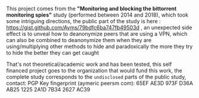 This project comes from the <b>"Monitoring and blocking the bittorrent monitoring spies"</b> study (performed between 2014 and 2018), which took some intriguing directions, the public part of the study is here :
https://gist.github.com/Ayms/79bdfc6ba747fb49503d , an unexpected side effect is to unveal how to deanonymize peers that are using a VPN, which can also be combined to deanonymize them when they are using/multiplying other methods to hide and paradoxically the more they try to hide the better they can get caught

That's not theoretical/academic work and has been tested, this self financed project goes to the organization that would fund this work, the complete study corresponds to the ``undisclosed`` parts of the public study, contact: PGP Key fingerprint (aymeric peersm com): 65EF AE3D 973F D36A AB25 1225 2A1D 7B34 2627 AC39